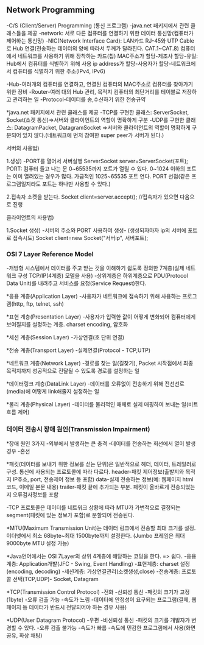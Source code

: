 ## Network Programming
-C/S (Client/Server) Programming (통신 프로그램)
-java.net 패키지에서 관련 클래스들을 제공
-network: 서로 다른 컴퓨터를 연결하기 위한 데이터 통신망(컴퓨터가 제어하는 통신망)
-NIC(Network Interface Card): LAN카드
RJ-45와 UTP Cable로 Hub 연결(전송하는 데이터의 양에 따라서 두께가 달라진다. CAT.1~CAT.8)
컴퓨터에서 네트워크를 사용하기 위해 장착하는 카드(칩)
MAC주소가 할당-제조사 할당-유일: Hub에서 컴퓨터를 식별하기 위해 사용
ip address가 할당-사용자가 할당-네트워크에서 컴퓨터를 식별하기 위한 주소(IPv4, IPv6)

-Hub-여러개의 컴퓨터를 연결하고, 연결된 컴퓨터의 MAC주소로 컴퓨터를 찾아가기 위한 장비
-Router-여러 대의 Hub 관리, 목적지 컴퓨터의 최단거리를 테이블로 저장하고 관리하는 일
-Protocol-데이터를 송,수신하기 위한 전송규약

*java.net 패키지에서 관련 클래스를 제공
-TCP를 구현한 클래스: ServerSocket, Socket(소켓 통신)=>서버와 클라이언트의 역할이 명확하게 구분
-UDP를 구현한 클래스: DatagramPacket, DatagramSocket
=>서버와 클라이언트의 역할이 명확하게 구분되어 있지 않다.(네트워크에 먼저 참여한 super peer가 서버가 된다.)

서버의 사용법)

1.생성) -PORT를 열어서 서버실행
ServerSocket server=ServerSocket(포트);
PORT: 컴퓨터 들고 나는 문
0~65535까지 포트가 열릴 수 있다.
0~1024 이하의 포트는 이미 열려있는 경우가 많다.
가급적인 1025~65535 포트 연다.
PORT 선점(같은 프로그램일지라도 포트는 하나만 사용할 수 있다.)

2.접속자 소켓을 받는다.
Socket client=server.accept(); //접속자가 있으면 다음으로 진행

클라이언트의 사용법)

1.Socket 생성) -서버의 주소와 PORT 사용하여 생성-
(생성되자마자 ip의 서버에 포트로 접속시도)
Socket client=new Socket("서버ip", 서버포트);



### OSI 7 Layer Reference Model
-개방형 시스템에서 데이터를 주고 받는 것을 이해하기 쉽도록 정의한 7계층(실제 네트워크 구성 TCP/IP(4계층) 모델을 사용)
-상위계층은 하위계층으로 PDU(Protocol Data Unit)를 내려주고 서비스를 요청(Service Request)한다.

*응용 계층(Application Layer)
-사용자가 네트워크에 접속하기 위해 사용하는 프로그램(http, ftp, telnet, ssh)

*표현 계층(Presentation Layer)
-사용자가 입력한 값이 어떻게 변화되어 컴퓨터에게 보여질지를 설정하는 계층.
charset encoding, 암호화

*세션 계층(Session Layer)
-가상연결(호 단위 연결)

*전송 계층(Transport Layer)
-실제연결(Protocol - TCP,UTP)

*네트워크 계층(Network Layer)
-경로를 찾는 일(길찾기), Packet 시작점에서 최종 목적지까지 성공적으로 전달될 수 있도록 경로를 설정하는 일

*데이터링크 계층(DataLink Layer)
-데이터를 오류없이 전송하기 위해 전선선로(media)에 어떻게 link해줄지 설정하는 일

*물리 계층(Physical Layer)
-데이터를 물리적인 매체로 실제 매핑하여 보내는 일(비트 흐름 제어)

### 데이터 전송시 장애 원인(Transmission Impairment)
*장애 원인 3가지
-외부에서 발생하는 큰 충격
-데이터를 전송하는 회선에서 열이 발생 경우
-혼선

*패킷(데이터를 보내기 위한 정보를 싣는 단위)은 일반적으로 헤더, 데이터, 트레일러로 구성. 통신에 사용되는 프로토콜에 따라 다르다.
header-패킷 제어정보(출발지와 목적지 IP주소, port, 전송제어 정보 등 포함)
data-실제 전송하는 정보(예: 웹페이지 html코드, 이메일 본문 내용)
trailer-패킷 끝에 추가되는 부분. 패킷이 올바르게 전송되었는지 오류검사정보를 포함

-TCP 프로토콜은 데이터를 네트워크 상황에 따라 MTU가 가변적으로 결정되는 segment(패킷에 있는 정보가 포함)로 분할되어 전송된다.

*MTU(Maximum Transmission Unit)는 데이터 링크에서 전송할 최대 크기를 설정.
이더넷에서 최소 68byte~최대 1500byte까지 설정한다.
(Jumbo 프레임은 최대 9000byte MTU 설정 가능)

*Java언어에서는 OSI 7Layer의 상위 4계층에 해당하는 코딩을 한다. => 쉽다.
-응용계층: Application개발(JFC - Swing, Event Handling)
-표현계층: charset 설정(encoding, decoding)
-세션계층: 가상연결관리(소켓생성,close)
-전송계층: 프로토콜 선택(TCP,UDP)- Socket, Datagram

*TCP(Transmission Control Protocol)
-전화
-신뢰성 통신
-패킷의 크기가 고정 (1byte)
-오류 검출 가능
-속도가 느림
-데이터에 안정성이 요구되는 프로그램(결제, 웹 페이지 등 데이터가 반드시 전달되어야 하는 경우 사용)

*UDP(User Datagram Protocol)
-우편
-비신뢰성 통신
-패킷의 크기를 개발자가 변경할 수 있다.
-오류 검출 불가능
-속도가 빠름
-속도에 민감한 프로그램에서 사용(화면 공유, 화상 채팅)

